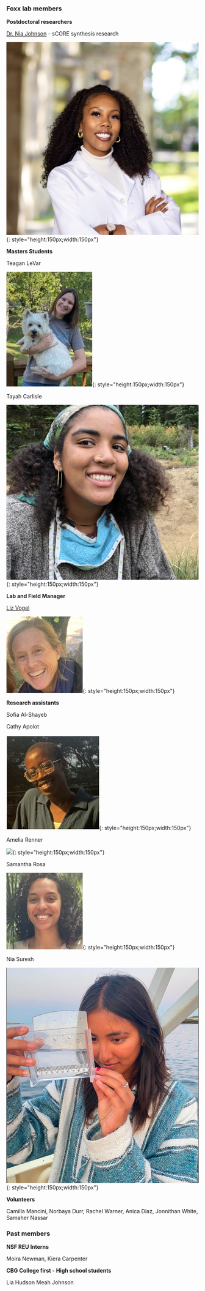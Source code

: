 
### Foxx lab members

**Postdoctoral researchers**

[Dr. Nia Johnson](https://niajohnson.info/) - sCORE synthesis research

![](images/Nia_J.png){: style="height:150px;width:150px"}


**Masters Students**

Teagan LeVar

![](images/Teagan.jpg){: style="height:150px;width:150px"}


Tayah Carlisle

![](images/Tayah.jpg){: style="height:150px;width:150px"}


**Lab and Field Manager**

[Liz Vogel](https://www.northbranchnatives.com/)

![](images/liz.jpg){: style="height:150px;width:150px"}


**Research assistants**

Sofia Al-Shayeb

Cathy Apolot

![](images/Cathy.png){: style="height:150px;width:150px"}


Amelia Renner

![](images/amelia.jpeg){: style="height:150px;width:150px"}


Samantha Rosa

![](images/Samantha.jpg){: style="height:150px;width:150px"}

Nia Suresh

![](images/Nia_S.jpg){: style="height:150px;width:150px"}

**Volunteers**

Camilla Mancini, Norbaya Durr, Rachel Warner, Anica Diaz, Jonnithan White, Samaher Nassar 

### Past members
**NSF REU Interns**

Moira Newman, Kiera Carpenter

**CBG College first - High school students**

Lia Hudson 
Meah Johnson 
